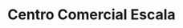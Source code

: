 ---
title: "Centro Comercial Escala"
url: /puerta-parada/centro-comercial-escala/
shop: centro comercial
---